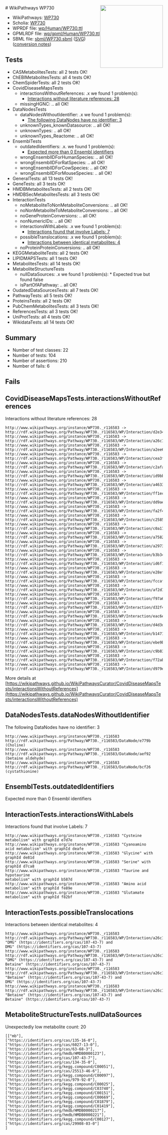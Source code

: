 <img style="float: right; width: 200px" src="../logo.png" />
# WikiPathways WP730

* WikiPathways: [WP730](https://identifiers.org/wikipathways:WP730)
* Scholia: [WP730](https://scholia.toolforge.org/wikipathways/WP730)
* WPRDF file: [wp/Human/WP730.ttl](../wp/Human/WP730.ttl)
* GPMLRDF file: [wp/gpml/Human/WP730.ttl](../wp/gpml/Human/WP730.ttl)
* SBML file: [sbml/WP730.sbml](../sbml/WP730.sbml) ([SVG](../sbml/WP730.svg)) ([conversion notes](../sbml/WP730.txt))

## Tests
* CASMetabolitesTests: all 2 tests OK!
* ChEBIMetabolitesTests: all 4 tests OK!
* ChemSpiderTests: all 2 tests OK!
* CovidDiseaseMapsTests
    * interactionsWithoutReferences: .x we found 1 problem(s):
        * [Interactions without literature references: 28](#9701cd08)
    * missingHGNC: .. all OK!
* DataNodesTests
    * dataNodesWithoutIdentifier: .x we found 1 problem(s):
        * [The following DataNodes have no identifier: 3](#d2d32fa2)
    * unknownTypes_knownDatasource: .. all OK!
    * unknownTypes: .. all OK!
    * unknownTypes_Reactome: .. all OK!
* EnsemblTests
    * outdatedIdentifiers: .x. we found 1 problem(s):
        * [Expected more than 0 Ensembl identifiers](#f44398b7)
    * wrongEnsemblIDForHumanSpecies: .. all OK!
    * wrongEnsemblIDForRatSpecies: .. all OK!
    * wrongEnsemblIDForCowSpecies: .. all OK!
    * wrongEnsemblIDForMouseSpecies: .. all OK!
* GeneralTests: all 13 tests OK!
* GeneTests: all 3 tests OK!
* HMDBMetabolitesTests: all 2 tests OK!
* HMDBSecMetabolitesTests: all 3 tests OK!
* InteractionTests
    * noMetaboliteToNonMetaboliteConversions: .. all OK!
    * noNonMetaboliteToMetaboliteConversions: .. all OK!
    * noGeneProteinConversions: .. all OK!
    * nonNumericIDs: .. all OK!
    * interactionsWithLabels: .x we found 1 problem(s):
        * [Interactions found that involve Labels: 7](#630d267e)
    * possibleTranslocations: .x we found 1 problem(s):
        * [Interactions between identical metabolites: 4](#d59038c7)
    * noProteinProteinConversions: .. all OK!
* KEGGMetaboliteTests: all 2 tests OK!
* LIPIDMAPSTests: all 1 tests OK!
* MetabolitesTests: all 14 tests OK!
* MetaboliteStructureTests
    * nullDataSources: .x we found 1 problem(s):
            * Expected true but found false
    * isPartOfAPathway: .. all OK!
* OudatedDataSourcesTests: all 7 tests OK!
* PathwayTests: all 5 tests OK!
* ProteinsTests: all 2 tests OK!
* PubChemMetabolitesTests: all 3 tests OK!
* ReferencesTests: all 3 tests OK!
* UniProtTests: all 4 tests OK!
* WikidataTests: all 14 tests OK!


## Summary

* Number of test classes: 22
* Number of tests: 104
* Number of assertions: 210
* Number of fails: 6

## Fails

<a name="9701cd08" />

## CovidDiseaseMapsTests.interactionsWithoutReferences

Interactions without literature references: 28
```
http://www.wikipathways.org/instance/WP730._r116583 -> http://rdf.wikipathways.org/Pathway/WP730._r116583/WP/Interaction/d2e34
http://www.wikipathways.org/instance/WP730._r116583 -> http://rdf.wikipathways.org/Pathway/WP730._r116583/WP/Interaction/a26c1
http://www.wikipathways.org/instance/WP730._r116583 -> http://rdf.wikipathways.org/Pathway/WP730._r116583/WP/Interaction/a2ee6
http://www.wikipathways.org/instance/WP730._r116583 -> http://rdf.wikipathways.org/Pathway/WP730._r116583/WP/Interaction/cea3f
http://www.wikipathways.org/instance/WP730._r116583 -> http://rdf.wikipathways.org/Pathway/WP730._r116583/WP/Interaction/c2afa
http://www.wikipathways.org/instance/WP730._r116583 -> http://rdf.wikipathways.org/Pathway/WP730._r116583/WP/Interaction/id9bb97855
http://www.wikipathways.org/instance/WP730._r116583 -> http://rdf.wikipathways.org/Pathway/WP730._r116583/WP/Interaction/a4633
http://www.wikipathways.org/instance/WP730._r116583 -> http://rdf.wikipathways.org/Pathway/WP730._r116583/WP/Interaction/ff1ec
http://www.wikipathways.org/instance/WP730._r116583 -> http://rdf.wikipathways.org/Pathway/WP730._r116583/WP/Interaction/dd9ae
http://www.wikipathways.org/instance/WP730._r116583 -> http://rdf.wikipathways.org/Pathway/WP730._r116583/WP/Interaction/fa2f4
http://www.wikipathways.org/instance/WP730._r116583 -> http://rdf.wikipathways.org/Pathway/WP730._r116583/WP/Interaction/c2585
http://www.wikipathways.org/instance/WP730._r116583 -> http://rdf.wikipathways.org/Pathway/WP730._r116583/WP/Interaction/c0a17
http://www.wikipathways.org/instance/WP730._r116583 -> http://rdf.wikipathways.org/Pathway/WP730._r116583/WP/Interaction/a7582
http://www.wikipathways.org/instance/WP730._r116583 -> http://rdf.wikipathways.org/Pathway/WP730._r116583/WP/Interaction/a2973
http://www.wikipathways.org/instance/WP730._r116583 -> http://rdf.wikipathways.org/Pathway/WP730._r116583/WP/Interaction/b3b34
http://www.wikipathways.org/instance/WP730._r116583 -> http://rdf.wikipathways.org/Pathway/WP730._r116583/WP/Interaction/id6f15de29
http://www.wikipathways.org/instance/WP730._r116583 -> http://rdf.wikipathways.org/Pathway/WP730._r116583/WP/Interaction/e28ef
http://www.wikipathways.org/instance/WP730._r116583 -> http://rdf.wikipathways.org/Pathway/WP730._r116583/WP/Interaction/fccaf
http://www.wikipathways.org/instance/WP730._r116583 -> http://rdf.wikipathways.org/Pathway/WP730._r116583/WP/Interaction/af2d1
http://www.wikipathways.org/instance/WP730._r116583 -> http://rdf.wikipathways.org/Pathway/WP730._r116583/WP/Interaction/f97a6
http://www.wikipathways.org/instance/WP730._r116583 -> http://rdf.wikipathways.org/Pathway/WP730._r116583/WP/Interaction/d32f4
http://www.wikipathways.org/instance/WP730._r116583 -> http://rdf.wikipathways.org/Pathway/WP730._r116583/WP/Interaction/eac6e
http://www.wikipathways.org/instance/WP730._r116583 -> http://rdf.wikipathways.org/Pathway/WP730._r116583/WP/Interaction/d4d3d
http://www.wikipathways.org/instance/WP730._r116583 -> http://rdf.wikipathways.org/Pathway/WP730._r116583/WP/Interaction/b1471
http://www.wikipathways.org/instance/WP730._r116583 -> http://rdf.wikipathways.org/Pathway/WP730._r116583/WP/Interaction/ebe9b
http://www.wikipathways.org/instance/WP730._r116583 -> http://rdf.wikipathways.org/Pathway/WP730._r116583/WP/Interaction/c9b83
http://www.wikipathways.org/instance/WP730._r116583 -> http://rdf.wikipathways.org/Pathway/WP730._r116583/WP/Interaction/f72ab
http://www.wikipathways.org/instance/WP730._r116583 -> http://rdf.wikipathways.org/Pathway/WP730._r116583/WP/Interaction/d979e
```

More details at [https://wikipathways.github.io/WikiPathwaysCurator/CovidDiseaseMapsTests/interactionsWithoutReferences](https://wikipathways.github.io/WikiPathwaysCurator/CovidDiseaseMapsTests/interactionsWithoutReferences)

<a name="d2d32fa2" />

## DataNodesTests.dataNodesWithoutIdentifier

The following DataNodes have no identifier: 3
```
http://www.wikipathways.org/instance/WP730._r116583 http://rdf.wikipathways.org/Pathway/WP730._r116583/DataNode/e779b (Choline)
http://www.wikipathways.org/instance/WP730._r116583 http://rdf.wikipathways.org/Pathway/WP730._r116583/DataNode/aef92 (betaine aldehyde)
http://www.wikipathways.org/instance/WP730._r116583 http://rdf.wikipathways.org/Pathway/WP730._r116583/DataNode/bcf26 (cystathionine)
```

<a name="f44398b7" />

## EnsemblTests.outdatedIdentifiers

Expected more than 0 Ensembl identifiers
<a name="630d267e" />

## InteractionTests.interactionsWithLabels

Interactions found that involve Labels: 7
```
http://www.wikipathways.org/instance/WP730._r116583 "Cysteine metabolism" with graphId e7d7e
http://www.wikipathways.org/instance/WP730._r116583 "Cyanoamino
acid metabolism" with graphId deafe
http://www.wikipathways.org/instance/WP730._r116583 "Glycine" with graphId de81d
http://www.wikipathways.org/instance/WP730._r116583 "Serine" with graphId d7ca8
http://www.wikipathways.org/instance/WP730._r116583 "Taurine and hypotaurine
metabolism" with graphId b587d
http://www.wikipathways.org/instance/WP730._r116583 "Amino acid metabolism" with graphId fe89e
http://www.wikipathways.org/instance/WP730._r116583 "Glutamate metabolism" with graphId f82bf
```

<a name="d59038c7" />

## InteractionTests.possibleTranslocations

Interactions between identical metabolites: 4
```
http://www.wikipathways.org/instance/WP730._r116583 http://rdf.wikipathways.org/Pathway/WP730._r116583/WP/Interaction/a26c1 "DMG" (https://identifiers.org/cas/107-43-7) and 
DMG" (https://identifiers.org/cas/107-43-7)
http://www.wikipathways.org/instance/WP730._r116583 http://rdf.wikipathways.org/Pathway/WP730._r116583/WP/Interaction/a26c1 "DMG" (https://identifiers.org/cas/107-43-7) and 
Betaine" (https://identifiers.org/cas/107-43-7)
http://www.wikipathways.org/instance/WP730._r116583 http://rdf.wikipathways.org/Pathway/WP730._r116583/WP/Interaction/a26c1 "Betaine" (https://identifiers.org/cas/107-43-7) and 
DMG" (https://identifiers.org/cas/107-43-7)
http://www.wikipathways.org/instance/WP730._r116583 http://rdf.wikipathways.org/Pathway/WP730._r116583/WP/Interaction/a26c1 "Betaine" (https://identifiers.org/cas/107-43-7) and 
Betaine" (https://identifiers.org/cas/107-43-7)
```

<a name="919041a8" />

## MetaboliteStructureTests.nullDataSources

Unexpectedly low metabolite count: 20
```
[["mb"],
["https://identifiers.org/cas/135-16-0"],
["https://identifiers.org/cas/6027-13-0"],
["https://identifiers.org/cas/63-68-3"],
["https://identifiers.org/hmdb/HMDB0000123"],
["https://identifiers.org/cas/107-43-7"],
["https://identifiers.org/cas/134-35-0"],
["https://identifiers.org/kegg.compound/C00051"],
["https://identifiers.org/cas/25513-46-6"],
["https://identifiers.org/kegg.compound/C00097"],
["https://identifiers.org/cas/979-92-0"],
["https://identifiers.org/kegg.compound/C00025"],
["https://identifiers.org/kegg.compound/C03740"],
["https://identifiers.org/kegg.compound/C00151"],
["https://identifiers.org/kegg.compound/C00669"],
["https://identifiers.org/kegg.compound/C01879"],
["https://identifiers.org/kegg.compound/C01419"],
["https://identifiers.org/hmdb/HMDB0000217"],
["https://identifiers.org/hmdb/HMDB0000221"],
["https://identifiers.org/kegg.compound/C00127"],
["https://identifiers.org/cas/29908-03-0"]
]
```

